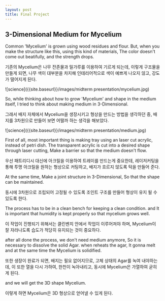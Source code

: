 ```yaml
---
layout: post
title: Final Project
---
```


## 3-Dimensional Medium for Mycelium

Common 'Mycelium' is grown using wood residues and flour.
But, when you make the structure like this, using this kind of materials,
The color doesn't come out beatifully, and the strength drops.

기존의 Mycelium은 나무 잔존물과 밀가루를 이용하여 기르게 되는데,
이렇게 구조물을 만들게 되면, 나무 색이 대부분을 차지해 인테리어적으로
색이 예쁘게 나오지 않고, 강도가 떨어지게 된다.

![science]({{site.baseurl}}/images/midterm presentation/mycelium.jpg)

So, while thinking about how to grow 'Mycelium' and shape in the medium itself,
I tried to think about making medium in 3-Dimensional.

그래서 배지 자체에서 Mycelium을 생장시키고 형상을 만드는 방법을 생각하던 중, 
배지를 3차원으로 만들어 보면 어떨까 하는 생각을 해보았다.

![science]({{site.baseurl}}/images/midterm presentation/medium.jpg)

First of all, most important thing is making tray using an laser cut acrylic, instead of petri dish.
The transparent acrylic is cut into a desired shape through laser cutting, 
Make a barrier so that the medium doesn't flow.

우선 패트리디시 대신에 아크릴을 이용하여 트레이를 만드는게 중요한데, 
레이저커팅을 통해 투명 아크릴을 원하는 형상으로 커팅하고, 
배지가 흐르지 않도록 턱을 만들어 준다.

At the same time, Make a joint structure in 3-Dimensional, So that the shape can be maintained.

동시에 3차원으로 조립되어 고정될 수 있도록 조인트 구조를 만들어
형상이 유지 될 수 있도록 한다.

The process has to be in a clean bench for keeping a clean condition.
and It is important that humidity is kept properly so that mycelium grows well.

이 작업이 진행되기 위해서는 클린벤치 안에서 작업이 이루어져야 하며,
Mycelium이 잘 자라나도록 습도가 적당히 유지되는 것이 중요하다.

after all done the process, we don't need medium anymore, So it is necessary to dissolve the solid Agar.
when reheats the agar, It gonna melt and at the same time the Mycelium is solidified.

또한 생장이 완료가 되면, 배지는 필요 없어지므로, 고체 상태의 Agar를 녹여 내야하는데,
이 또한 열을 다시 가하여, 한천이 녹아내리고, 동시에 Mycelium은 가열하여 굳히게 된다.

and we will get the 3D shape Mycelium.

이렇게 하면 Mycelium은 3D 형상으로 얻어낼 수 있게 된다.
